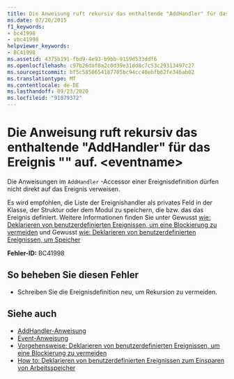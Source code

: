 ```yaml
---
title: Die Anweisung ruft rekursiv das enthaltende "AddHandler" für das Ereignis "" auf. <eventname>
ms.date: 07/20/2015
f1_keywords:
- bc41998
- vbc41998
helpviewer_keywords:
- BC41998
ms.assetid: 4375b191-fbd9-4e93-b9bb-9159d533ddf6
ms.openlocfilehash: c97b26daf8a2c0d39e31dd8c7c53c29313497c27
ms.sourcegitcommit: bf5c5850654187705bc94cc40ebfb62fe346ab02
ms.translationtype: MT
ms.contentlocale: de-DE
ms.lasthandoff: 09/23/2020
ms.locfileid: "91079372"
---
```

# <a name="statement-recursively-calls-the-containing-addhandler-for-event-eventname"></a>Die Anweisung ruft rekursiv das enthaltende "AddHandler" für das Ereignis "" auf. \<eventname>

Die Anweisungen im `AddHandler` -Accessor einer Ereignisdefinition dürfen nicht direkt auf das Ereignis verweisen.  
  
 Es wird empfohlen, die Liste der Ereignishandler als privates Feld in der Klasse, der Struktur oder dem Modul zu speichern, die bzw. das das Ereignis definiert. Weitere Informationen finden Sie unter Gewusst [wie: Deklarieren von benutzerdefinierten Ereignissen, um eine Blockierung zu vermeiden](../programming-guide/language-features/events/how-to-declare-custom-events-to-avoid-blocking.md) und Gewusst [wie: Deklarieren von benutzerdefinierten Ereignissen, um Speicher](../programming-guide/language-features/events/how-to-declare-custom-events-to-conserve-memory.md)  
  
 **Fehler-ID:** BC41998  
  
## <a name="to-correct-this-error"></a>So beheben Sie diesen Fehler  
  
- Schreiben Sie die Ereignisdefinition neu, um Rekursion zu vermeiden.  
  
## <a name="see-also"></a>Siehe auch

- [AddHandler-Anweisung](../language-reference/statements/addhandler-statement.md)
- [Event-Anweisung](../language-reference/statements/event-statement.md)
- [Vorgehensweise: Deklarieren von benutzerdefinierten Ereignissen, um eine Blockierung zu vermeiden](../programming-guide/language-features/events/how-to-declare-custom-events-to-avoid-blocking.md)
- [How to: Deklarieren von benutzerdefinierten Ereignissen zum Einsparen von Arbeitsspeicher](../programming-guide/language-features/events/how-to-declare-custom-events-to-conserve-memory.md)
